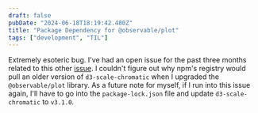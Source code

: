 ```yaml
---
draft: false
pubDate: "2024-06-18T18:19:42.480Z"
title: "Package Dependency for @observable/plot"
tags: ["development", "TIL"]
---
```


Extremely esoteric bug. I've had an open issue for the past three months related to this other [issue](https://github.com/observablehq/plot/issues/2022). I couldn't figure out why npm's registry would pull an older version of `d3-scale-chromatic` when I upgraded the `@observable/plot` library. As a future note for myself, if I run into this issue again, I'll have to go into the `package-lock.json` file and update `d3-scale-chromatic` to `v3.1.0`.
